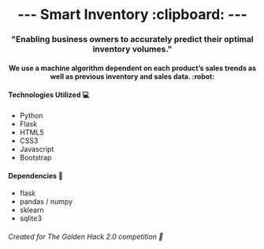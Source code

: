 <h1 align="center">--- Smart Inventory :clipboard: ---</h1>
<h3 align="center"> "Enabling business owners to accurately predict their optimal inventory volumes." </h3>

<h4 align = "center"> We use a machine algorithm dependent on each product’s sales trends as well as previous inventory and sales data. :robot: </h4>

#### Technologies Utilized :computer:
* Python
* Flask
* HTML5
* CSS3
* Javascript
* Bootstrap

#### Dependencies :wrench:
* flask
* pandas / numpy
* sklearn
* sqlite3

###### Created for The Golden Hack 2.0 competition :yellow_heart:



